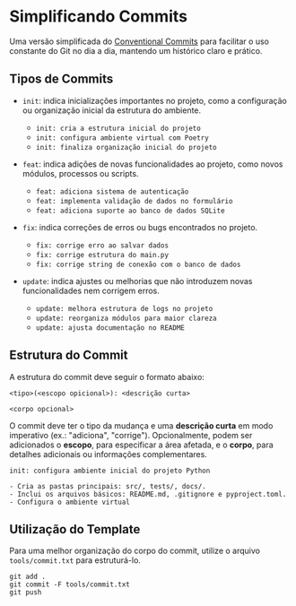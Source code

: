 # Simplificando Commits

Uma versão simplificada do [Conventional Commits](https://www.conventionalcommits.org/) para facilitar o uso constante do Git no dia a dia, mantendo um histórico claro e prático.

## Tipos de Commits

- `init`: indica inicializações importantes no projeto, como a configuração ou organização inicial da estrutura do ambiente.
  - `init: cria a estrutura inicial do projeto`
  - `init: configura ambiente virtual com Poetry`
  - `init: finaliza organização inicial do projeto`

- `feat`: indica adições de novas funcionalidades ao projeto, como novos módulos, processos ou scripts.
  - `feat: adiciona sistema de autenticação`
  - `feat: implementa validação de dados no formulário`
  - `feat: adiciona suporte ao banco de dados SQLite`

- `fix`: indica correções de erros ou bugs encontrados no projeto.
  - `fix: corrige erro ao salvar dados`
  - `fix: corrige estrutura do main.py`
  - `fix: corrige string de conexão com o banco de dados`

- `update`: indica ajustes ou melhorias que não introduzem novas funcionalidades nem corrigem erros.
  - `update: melhora estrutura de logs no projeto`
  - `update: reorganiza módulos para maior clareza`
  - `update: ajusta documentação no README`

## Estrutura do Commit

A estrutura do commit deve seguir o formato abaixo:

```text
<tipo>(<escopo opicional>): <descrição curta>

<corpo opcional>
```

O commit deve ter o tipo da mudança e uma **descrição curta** em modo imperativo (ex.: "adiciona", "corrige"). Opcionalmente, podem ser adicionados o **escopo**, para especificar a área afetada, e o **corpo**, para detalhes adicionais ou informações complementares.

```text
init: configura ambiente inicial do projeto Python

- Cria as pastas principais: src/, tests/, docs/.
- Inclui os arquivos básicos: README.md, .gitignore e pyproject.toml.
- Configura o ambiente virtual
```

## Utilização do Template

Para uma melhor organização do corpo do commit, utilize o arquivo `tools/commit.txt` para estruturá-lo.

```text
git add .
git commit -F tools/commit.txt
git push
```
